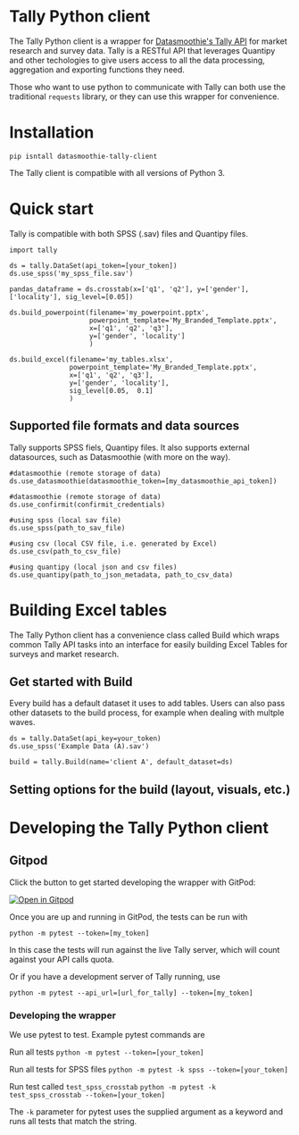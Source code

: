 # Tally Python client
The Tally Python client is a wrapper for [Datasmoothie's Tally API](https://tally.datasmoothie.com) for market research and survey data. Tally is a RESTful
API that leverages Quantipy and other techologies to give users access to all the data processing, aggregation and
exporting functions they need.

Those who want to use python to communicate with Tally can both use the traditional
`requests` library, or they can use this wrapper for convenience.

# Installation
```pip isntall datasmoothie-tally-client```

The Tally client is compatible with all versions of Python 3.

# Quick start
Tally is compatible with both SPSS (.sav) files and Quantipy files.

```
import tally

ds = tally.DataSet(api_token=[your_token])
ds.use_spss('my_spss_file.sav')

pandas_dataframe = ds.crosstab(x=['q1', 'q2'], y=['gender'], ['locality'], sig_level=[0.05])

ds.build_powerpoint(filename='my_powerpoint.pptx',
                    powerpoint_template='My_Branded_Template.pptx', 
                    x=['q1', 'q2', 'q3'], 
                    y=['gender', 'locality']
                    )

ds.build_excel(filename='my_tables.xlsx',
               powerpoint_template='My_Branded_Template.pptx', 
               x=['q1', 'q2', 'q3'], 
               y=['gender', 'locality'],
               sig_level[0.05,  0.1]
               )

```
## Supported file formats and data sources
Tally supports SPSS fiels, Quantipy files. It also supports external datasources, such as Datasmoothie (with more on the way).

```
#datasmoothie (remote storage of data)
ds.use_datasmoothie(datasmoothie_token=[my_datasmoothie_api_token])

#datasmoothie (remote storage of data)
ds.use_confirmit(confirmit_credentials)

#using spss (local sav file)
ds.use_spss(path_to_sav_file)

#using csv (local CSV file, i.e. generated by Excel)
ds.use_csv(path_to_csv_file)

#using quantipy (local json and csv files)
ds.use_quantipy(path_to_json_metadata, path_to_csv_data)
```

# Building Excel tables

The Tally Python client has a convenience class called Build which wraps common Tally API tasks into an interface for easily building Excel Tables for surveys and market research.

## Get started with Build

Every build has a default dataset it uses to add tables. Users can also pass other datasets to the build process, for example when dealing with multple waves.

```
ds = tally.DataSet(api_key=your_token)
ds.use_spss('Example Data (A).sav')

build = tally.Build(name='client A', default_dataset=ds)
```

## Setting options for the build (layout, visuals, etc.)



# Developing the Tally Python client

## Gitpod
Click the button to get started developing the wrapper with GitPod:

[![Open in Gitpod](https://gitpod.io/button/open-in-gitpod.svg)](https://gitpod.io/#https://github.com/datasmoothie/tally-client/)

Once you are up and running in GitPod, the tests can be run with 

```python -m pytest --token=[my_token]```

In this case the tests will run against the live Tally server, which will count against your API calls quota. 

Or if you have a development server of Tally running, use

```python -m pytest --api_url=[url_for_tally] --token=[my_token]```

### Developing the wrapper

We use pytest to test. Example pytest commands are

Run all tests
```python -m pytest --token=[your_token]```

Run all tests for SPSS files
```python -m pytest -k spss --token=[your_token]```

Run test called `test_spss_crosstab`
```python -m pytest -k test_spss_crosstab --token=[your_token]```

The `-k` parameter for pytest uses the supplied argument as a keyword and runs all tests that match the string. 